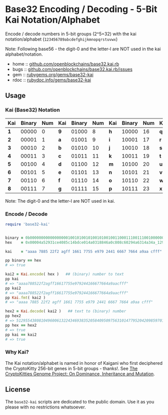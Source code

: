 # Base32 Encoding / Decoding - 5-Bit Kai Notation/Alphabet

Encode / decode numbers in 5-bit groups (2^5=32)
with the kai notation/alphabet (`123456789abcdefghijkmnopqrstuvwx`)

Note: Following base56 - the digit-0 and the letter-l
are NOT used in the kai alphabet/notation.


* home  :: [github.com/openblockchains/base32.kai.rb](https://github.com/openblockchains/base32.kai.rb)
* bugs  :: [github.com/openblockchains/base32.kai.rb/issues](https://github.com/openblockchains/base32.kai.rb/issues)
* gem   :: [rubygems.org/gems/base32-kai](https://rubygems.org/gems/base32-kai)
* rdoc  :: [rubydoc.info/gems/base32-kai](http://rubydoc.info/gems/base32-kai)


## Usage


### Kai (Base32) Notation

|Kai    |Binary |Num|Kai    |Binary |Num|Kai    |Binary |Num|Kai    |Binary |Num|
|-------|-------|---|-------|-------|---|-------|-------|---|-------|-------|---|
| **1** | 00000 | 0 | **9** | 01000 | 8 | **h** | 10000 |16 | **q** | 11000 |24 |
| **2** | 00001 | 1 | **a** | 01001 | 9 | **i** | 10001 |17 | **r** | 11001 |25 |
| **3** | 00010 | 2 | **b** | 01010 | 10| **j** | 10010 |18 | **s** | 11010 |26 |
| **4** | 00011 | 3 | **c** | 01011 | 11| **k** | 10011 |19 | **t** | 11011 |27 |
| **5** | 00100 | 4 | **d** | 01100 | 12| **m** | 10100 |20 | **u** | 11100 |28 |
| **6** | 00101 | 5 | **e** | 01101 | 13| **n** | 10101 |21 | **v** | 11101 |29 |
| **7** | 00110 | 6 | **f** | 01110 | 14| **o** | 10110 |22 | **w** | 11110 |30 |
| **8** | 00111 | 7 | **g** | 01111 | 15| **p** | 10111 |23 | **x** | 11111 |31 |

Note: The digit-0 and the letter-l are NOT used in kai.



### Encode / Decode

``` ruby
require 'base32-kai'


binary = 0b0000000000000000010010100101001010010011000111001110010000001000010111000001010010111101110011100000000101001010000000110001100010000100011010100000110010000000100011000110000000101001010010100110001100010100101000110100101000010010100101011011100111001110  # binary
hex    = 0x00004a52931ce4085c14bdce014a0318846a0c808c60294a6314a34a_1295_b9ce   # hex

kai    = "aaaa 7885 22f2 agff 1661 7755 e979 2441 6667 7664 a9aa cfff".gsub( ' ', '' )

pp binary == hex
# => true

kai2 = Kai.encode( hex )   ## (binary) number to text
pp kai
# => "aaaa788522f2agff16617755e979244166677664a9aacfff"
pp kai2
# => "aaaa788522f2agff16617755e979244166677664a9aacfff"
pp Kai.fmt( kai2 )
# => "aaaa 7885 22f2 agff 1661 7755 e979 2441 6667 7664 a9aa cfff"

hex2 = Kai.decode( kai2 )   ## text to (binary) number
pp hex2
# => 512955438081049600613224346938352058409509756310147795204209859701881294
pp hex == hex2
# => true
pp kai == kai2
# => true
```



### Why Kai?

The Kai notation/alphabet is named in honor of Kaigani
who first deciphered the CryptoKitty 256-bit genes in 5-bit groups - thanks!.
See [The CryptoKitties Genome Project: On Dominance, Inheritance and Mutation](https://medium.com/@kaigani/the-cryptokitties-genome-project-on-dominance-inheritance-and-mutation-b73059dcd0a4).



## License

The `base32-kai` scripts are dedicated to the public domain.
Use it as you please with no restrictions whatsoever.
